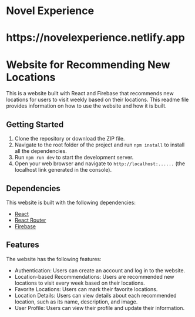 # Novel Experience

<h1>https://novelexperience.netlify.app</h1>


<h1>Website for Recommending New Locations</h1>
	<p>This is a website built with React and Firebase that recommends new locations for users to visit weekly based on their locations. This readme file provides information on how to use the website and how it is built.</p>

<h2>Getting Started</h2>
<ol>
		<li>Clone the repository or download the ZIP file.</li>
		<li>Navigate to the root folder of the project and run <code>npm install</code> to install all the dependencies.</li>
		<li>Run <code>npm run dev</code> to start the development server.</li>
		<li>Open your web browser and navigate to <code>http://localhost:......</code> (the  localhost link generated in the console).</li>
	</ol>

<h2>Dependencies</h2>
	<p>This website is built with the following dependencies:</p>
	<ul>
		<li><a href="https://reactjs.org/">React</a></li>
		<li><a href="https://reactrouter.com/">React Router</a></li>
		<li><a href="https://firebase.google.com/">Firebase</a></li>
	</ul>


<h2>Features</h2>
<p>The website has the following features:</p>
<ul>
		<li>Authentication: Users can create an account and log in to the website.</li>
		<li>Location-based Recommendations: Users are recommended new locations to visit every week based on their locations.</li>
		<li>Favorite Locations: Users can mark their favorite locations.</li>
		<li>Location Details: Users can view details about each recommended location, such as its name, description, and image.</li>
		<li>User Profile: Users can view their profile and update their information.</li>
	</ul>
